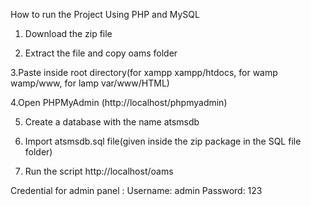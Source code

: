 How to run the  Project Using PHP and MySQL

1. Download the zip file

2. Extract the file and copy oams  folder

3.Paste inside root directory(for xampp xampp/htdocs, for wamp wamp/www, for lamp var/www/HTML)

4.Open PHPMyAdmin (http://localhost/phpmyadmin)

5. Create a database with the name atsmsdb

6. Import atsmsdb.sql file(given inside the zip package in the SQL file folder)

7. Run the script http://localhost/oams

Credential for admin panel :
Username: admin
Password: 123
